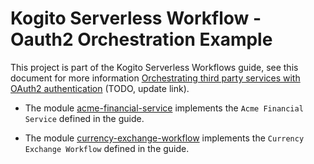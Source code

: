 # Kogito Serverless Workflow - Oauth2 Orchestration Example

This project is part of the Kogito Serverless Workflows guide, see this document for more information [Orchestrating third party services with OAuth2 authentication](https://github.com/wmedvede/kogito-docs/blob/main/serverlessworkflow/modules/ROOT/pages/security/orchestrating-third-party-services-with-oauth2.adoc) (TODO, update link).

* The module [acme-financial-service](acme-financial-service/README.md) implements the `Acme Financial Service` defined in the guide.

* The module [currency-exchange-workflow](currency-exchange-workflow/README.md) implements the `Currency Exchange Workflow` defined in the guide.
